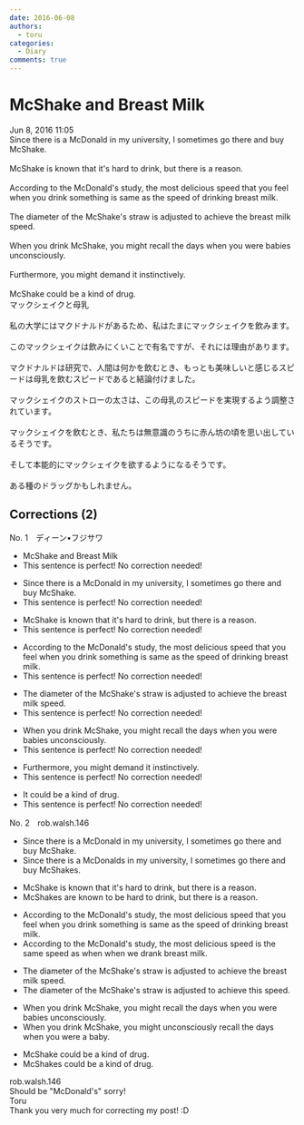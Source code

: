 ```yaml
---
date: 2016-06-08
authors:
  - toru
categories:
  - Diary
comments: true
---
```


# McShake and Breast Milk
<div class="date">Jun 8, 2016 11:05</div>
<div id="post"><div id="body_show_ori">
Since there is a McDonald in my university, I sometimes go there and buy McShake.<br/><br/>McShake is known that it's hard to drink, but there is a reason.<br/><br/>According to the McDonald's study, the most delicious speed that you feel when you drink something is same as the speed of drinking breast milk.<br/><br/>The diameter of the McShake's straw is adjusted to achieve the breast milk speed.<br/><br/>When you drink McShake, you might recall the days when you were babies unconsciously.<br/><br/>Furthermore, you might demand it instinctively.<br/><br/>McShake could be a kind of drug.
</div></div>

<!-- more -->

<div id="post_ja"><div id="body_show_mo">
マックシェイクと母乳<br/><br/>私の大学にはマクドナルドがあるため、私はたまにマックシェイクを飲みます。<br/><br/>このマックシェイクは飲みにくいことで有名ですが、それには理由があります。<br/><br/>マクドナルドは研究で、人間は何かを飲むとき、もっとも美味しいと感じるスピードは母乳を飲むスピードであると結論付けました。<br/><br/>マックシェイクのストローの太さは、この母乳のスピードを実現するよう調整されています。<br/><br/>マックシェイクを飲むとき、私たちは無意識のうちに赤ん坊の頃を思い出しているそうです。<br/><br/>そして本能的にマックシェイクを欲するようになるそうです。<br/><br/>ある種のドラッグかもしれません。
</div></div>

## Corrections (2)
<div id="block"><div class="first_name"> No. 1　<span class="just_name">ディーン•フジサワ</span></div><div id="block2">
<ul class="correction_field">
<li class="incorrect">McShake and Breast Milk</li>
<li class="corrected perfect">This sentence is perfect! No correction needed!</li>
</ul>
<ul class="correction_field">
<li class="incorrect">Since there is a McDonald in my university, I sometimes go there and buy McShake.</li>
<li class="corrected perfect">This sentence is perfect! No correction needed!</li>
</ul>
<ul class="correction_field">
<li class="incorrect">McShake is known that it's hard to drink, but there is a reason.</li>
<li class="corrected perfect">This sentence is perfect! No correction needed!</li>
</ul>
<ul class="correction_field">
<li class="incorrect">According to the McDonald's study, the most delicious speed that you feel when you drink something is same as the speed of drinking breast milk.</li>
<li class="corrected perfect">This sentence is perfect! No correction needed!</li>
</ul>
<ul class="correction_field">
<li class="incorrect">The diameter of the McShake's straw is adjusted to achieve the breast milk speed.</li>
<li class="corrected perfect">This sentence is perfect! No correction needed!</li>
</ul>
<ul class="correction_field">
<li class="incorrect">When you drink McShake, you might recall the days when you were babies unconsciously.</li>
<li class="corrected perfect">This sentence is perfect! No correction needed!</li>
</ul>
<ul class="correction_field">
<li class="incorrect">Furthermore, you might demand it instinctively.</li>
<li class="corrected perfect">This sentence is perfect! No correction needed!</li>
</ul>
<ul class="correction_field">
<li class="incorrect">It could be a kind of drug.</li>
<li class="corrected perfect">This sentence is perfect! No correction needed!</li>
</ul>
</div></div>
<div id="block"><div class="first_name"> No. 2　<span class="just_name">rob.walsh.146</span></div><div id="block2">
<ul class="correction_field">
<li class="incorrect">Since there is a McDonald in my university, I sometimes go there and buy McShake.</li>
<li class="corrected correct">
Since there is a McDonald<span class="f_red">s</span> in my university, I sometimes go there and buy McShake<span class="f_red">s</span>.
</li>
</ul>
<ul class="correction_field">
<li class="incorrect">McShake is known that it's hard to drink, but there is a reason.</li>
<li class="corrected correct">
McShakes are known to be hard to drink, but there is a reason.
</li>
</ul>
<ul class="correction_field">
<li class="incorrect">According to the McDonald's study, the most delicious speed that you feel when you drink something is same as the speed of drinking breast milk.</li>
<li class="corrected correct">
According to the McDonald's study, the most delicious speed is the same speed as when when we drank breast milk.
</li>
</ul>
<ul class="correction_field">
<li class="incorrect">The diameter of the McShake's straw is adjusted to achieve the breast milk speed.</li>
<li class="corrected correct">
The diameter of the McShake's straw is adjusted to achieve this speed.
</li>
</ul>
<ul class="correction_field">
<li class="incorrect">When you drink McShake, you might recall the days when you were babies unconsciously.</li>
<li class="corrected correct">
When you drink McShake, you might unconsciously recall the days when you were a baby.
</li>
</ul>
<ul class="correction_field">
<li class="incorrect">McShake could be a kind of drug.</li>
<li class="corrected correct">
McShake<span class="f_red">s</span> could be a kind of drug.
</li>
</ul>
</div><div class="name"><span class="just_name">rob.walsh.146</span><br>
Should be "McDonald's" sorry!
</div>
<div class="name"><span class="just_name">Toru</span><br>
Thank you very much for correcting my post! :D
</div>
</div>
